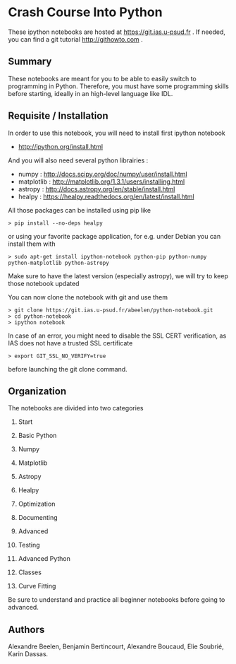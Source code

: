 Crash Course Into Python
========================


These ipython notebooks are hosted at https://git.ias.u-psud.fr . If needed, you can find a git tutorial http://githowto.com .

## Summary

These notebooks are meant for you to be able to easily switch to programming in Python. Therefore, you must have some programming skills before starting, ideally in an high-level language like IDL.

## Requisite / Installation

In order to use this notebook, you will need to install first ipython notebook

- http://ipython.org/install.html

And you will also need several python librairies : 

- numpy      : http://docs.scipy.org/doc/numpy/user/install.html
- matplotlib : http://matplotlib.org/1.3.1/users/installing.html
- astropy    : http://docs.astropy.org/en/stable/install.html
- healpy     : https://healpy.readthedocs.org/en/latest/install.html

All those packages can be installed using pip like
```
> pip install --no-deps healpy
```
or using your favorite package application, for e.g. under Debian you can install them with 
```
> sudo apt-get install ipython-notebook python-pip python-numpy python-matplotlib python-astropy
```
Make sure to have the latest version (especially astropy), we will try to keep those notebook updated


You can now clone the notebook with git and use them

```
> git clone https://git.ias.u-psud.fr/abeelen/python-notebook.git
> cd python-notebook
> ipython notebook
```

In case of an error, you might need to disable the SSL CERT verification, as IAS does not have a trusted SSL certificate
```
> export GIT_SSL_NO_VERIFY=true
```
before launching the git clone command.




## Organization

The notebooks are divided into two categories

1. Start
  1. Basic Python
  2. Numpy
  3. Matplotlib
  4. Astropy
  5. Healpy
  6. Optimization
  7. Documenting

2. Advanced
  1. Testing
  2. Advanced Python
  3. Classes
  4. Curve Fitting

Be sure to understand and practice all beginner notebooks before going to advanced.

## Authors

Alexandre Beelen, Benjamin Bertincourt, Alexandre Boucaud, Elie Soubrié, Karin Dassas.